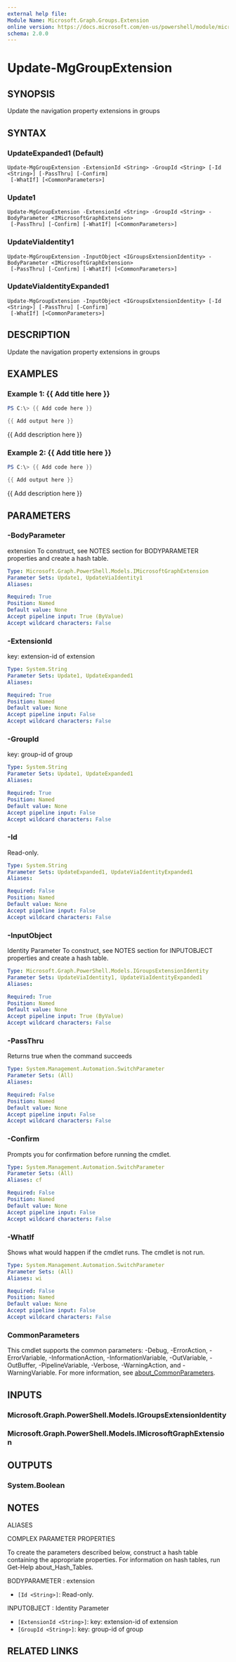 ```yaml
---
external help file:
Module Name: Microsoft.Graph.Groups.Extension
online version: https://docs.microsoft.com/en-us/powershell/module/microsoft.graph.groups.extension/update-mggroupextension
schema: 2.0.0
---
```


# Update-MgGroupExtension

## SYNOPSIS
Update the navigation property extensions in groups

## SYNTAX

### UpdateExpanded1 (Default)
```
Update-MgGroupExtension -ExtensionId <String> -GroupId <String> [-Id <String>] [-PassThru] [-Confirm]
 [-WhatIf] [<CommonParameters>]
```

### Update1
```
Update-MgGroupExtension -ExtensionId <String> -GroupId <String> -BodyParameter <IMicrosoftGraphExtension>
 [-PassThru] [-Confirm] [-WhatIf] [<CommonParameters>]
```

### UpdateViaIdentity1
```
Update-MgGroupExtension -InputObject <IGroupsExtensionIdentity> -BodyParameter <IMicrosoftGraphExtension>
 [-PassThru] [-Confirm] [-WhatIf] [<CommonParameters>]
```

### UpdateViaIdentityExpanded1
```
Update-MgGroupExtension -InputObject <IGroupsExtensionIdentity> [-Id <String>] [-PassThru] [-Confirm]
 [-WhatIf] [<CommonParameters>]
```

## DESCRIPTION
Update the navigation property extensions in groups

## EXAMPLES

### Example 1: {{ Add title here }}
```powershell
PS C:\> {{ Add code here }}

{{ Add output here }}
```

{{ Add description here }}

### Example 2: {{ Add title here }}
```powershell
PS C:\> {{ Add code here }}

{{ Add output here }}
```

{{ Add description here }}

## PARAMETERS

### -BodyParameter
extension
To construct, see NOTES section for BODYPARAMETER properties and create a hash table.

```yaml
Type: Microsoft.Graph.PowerShell.Models.IMicrosoftGraphExtension
Parameter Sets: Update1, UpdateViaIdentity1
Aliases:

Required: True
Position: Named
Default value: None
Accept pipeline input: True (ByValue)
Accept wildcard characters: False
```

### -ExtensionId
key: extension-id of extension

```yaml
Type: System.String
Parameter Sets: Update1, UpdateExpanded1
Aliases:

Required: True
Position: Named
Default value: None
Accept pipeline input: False
Accept wildcard characters: False
```

### -GroupId
key: group-id of group

```yaml
Type: System.String
Parameter Sets: Update1, UpdateExpanded1
Aliases:

Required: True
Position: Named
Default value: None
Accept pipeline input: False
Accept wildcard characters: False
```

### -Id
Read-only.

```yaml
Type: System.String
Parameter Sets: UpdateExpanded1, UpdateViaIdentityExpanded1
Aliases:

Required: False
Position: Named
Default value: None
Accept pipeline input: False
Accept wildcard characters: False
```

### -InputObject
Identity Parameter
To construct, see NOTES section for INPUTOBJECT properties and create a hash table.

```yaml
Type: Microsoft.Graph.PowerShell.Models.IGroupsExtensionIdentity
Parameter Sets: UpdateViaIdentity1, UpdateViaIdentityExpanded1
Aliases:

Required: True
Position: Named
Default value: None
Accept pipeline input: True (ByValue)
Accept wildcard characters: False
```

### -PassThru
Returns true when the command succeeds

```yaml
Type: System.Management.Automation.SwitchParameter
Parameter Sets: (All)
Aliases:

Required: False
Position: Named
Default value: None
Accept pipeline input: False
Accept wildcard characters: False
```

### -Confirm
Prompts you for confirmation before running the cmdlet.

```yaml
Type: System.Management.Automation.SwitchParameter
Parameter Sets: (All)
Aliases: cf

Required: False
Position: Named
Default value: None
Accept pipeline input: False
Accept wildcard characters: False
```

### -WhatIf
Shows what would happen if the cmdlet runs.
The cmdlet is not run.

```yaml
Type: System.Management.Automation.SwitchParameter
Parameter Sets: (All)
Aliases: wi

Required: False
Position: Named
Default value: None
Accept pipeline input: False
Accept wildcard characters: False
```

### CommonParameters
This cmdlet supports the common parameters: -Debug, -ErrorAction, -ErrorVariable, -InformationAction, -InformationVariable, -OutVariable, -OutBuffer, -PipelineVariable, -Verbose, -WarningAction, and -WarningVariable. For more information, see [about_CommonParameters](http://go.microsoft.com/fwlink/?LinkID=113216).

## INPUTS

### Microsoft.Graph.PowerShell.Models.IGroupsExtensionIdentity

### Microsoft.Graph.PowerShell.Models.IMicrosoftGraphExtension

## OUTPUTS

### System.Boolean

## NOTES

ALIASES

COMPLEX PARAMETER PROPERTIES

To create the parameters described below, construct a hash table containing the appropriate properties. For information on hash tables, run Get-Help about_Hash_Tables.


BODYPARAMETER <IMicrosoftGraphExtension>: extension
  - `[Id <String>]`: Read-only.

INPUTOBJECT <IGroupsExtensionIdentity>: Identity Parameter
  - `[ExtensionId <String>]`: key: extension-id of extension
  - `[GroupId <String>]`: key: group-id of group

## RELATED LINKS

